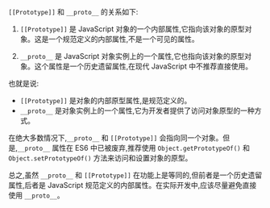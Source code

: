 `[[Prototype]]` 和 `__proto__` 的关系如下:

1. `[[Prototype]]` 是 JavaScript 对象的一个内部属性,它指向该对象的原型对象。这是一个规范定义的内部属性,不是一个可见的属性。

2. `__proto__` 是 JavaScript 对象实例上的一个属性,它也指向该对象的原型对象。这个属性是一个历史遗留属性,在现代 JavaScript 中不推荐直接使用。

也就是说:

- `[[Prototype]]` 是对象的内部原型属性,是规范定义的。
- `__proto__` 是对象实例上的一个属性,它为开发者提供了访问对象原型的一种方式。

在绝大多数情况下,`__proto__` 和 `[[Prototype]]` 会指向同一个对象。但是,`__proto__` 属性在 ES6 中已被废弃,推荐使用 `Object.getPrototypeOf()` 和 `Object.setPrototypeOf()` 方法来访问和设置对象的原型。

总之,虽然 `__proto__` 和 `[[Prototype]]` 在功能上是等同的,但前者是一个历史遗留属性,后者是 JavaScript 规范定义的内部属性。在实际开发中,应该尽量避免直接使用 `__proto__`。